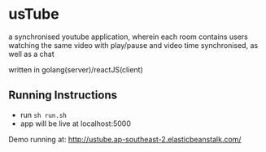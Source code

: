 # usTube
a synchronised youtube application, wherein each room contains users watching the same video with play/pause and video time synchronised, as well as a chat

written in golang(server)/reactJS(client)

## Running Instructions
 - run `sh run.sh`
 - app will be live at localhost:5000

Demo running at: http://ustube.ap-southeast-2.elasticbeanstalk.com/ 
